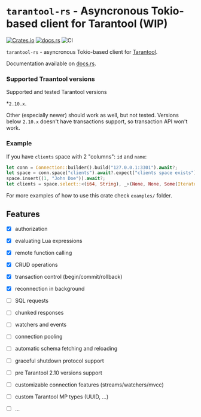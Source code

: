 # `tarantool-rs` - Asyncronous Tokio-based client for Tarantool (WIP)

[![Crates.io](https://img.shields.io/crates/v/tarantool-rs)](https://crates.io/crates/tarantool-rs)
[![docs.rs](https://img.shields.io/docsrs/tarantool-rs/latest)](https://docs.rs/tarantool-rs/latest)
![CI](https://github.com/Flowneee/tarantool-rs/actions/workflows/ci.yml/badge.svg)

`tarantool-rs` - asyncronous Tokio-based client for [Tarantool](https://www.tarantool.io).

Documentation available on [docs.rs](https://docs.rs/tarantool-rs/latest).

### Supported Traantool versions

Supported and tested Tarantool versions

*`2.10.x`. 

Other (especially newer) should work as well, but not tested. Versions below `2.10.x`
doesn't have transactions support, so transaction API won't work.

### Example

If you have `clients` space with 2 "columns": `id` and `name`:

``` rust
let conn = Connection::builder().build("127.0.0.1:3301").await?;
let space = conn.space("clients").await?.expect("clients space exists");
space.insert((1, "John Doe")).await?;
let clients = space.select::<(i64, String), _>(None, None, Some(IteratorType::All), ()).await?;
```

For more examples of how to use this crate check `examples/` folder. 

## Features

* [x] authorization
* [x] evaluating Lua expressions
* [x] remote function calling
* [x] CRUD operations
* [x] transaction control (begin/commit/rollback)
* [x] reconnection in background
* [ ] SQL requests
* [ ] chunked responses
* [ ] watchers and events
* [ ] connection pooling
* [ ] automatic schema fetching and reloading
* [ ] graceful shutdown protocol support
* [ ] pre Tarantool 2.10 versions support
* [ ] customizable connection features (streams/watchers/mvcc)
* [ ] custom Tarantool MP types (UUID, ...)
* [ ] ...


